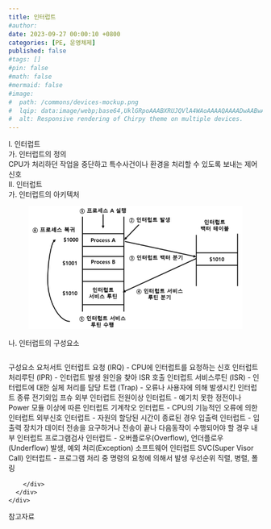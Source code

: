 ```yaml
---
title: 인터럽트
#author: 
date: 2023-09-27 00:00:10 +0800
categories: [PE, 운영체제]
published: false
#tags: []
#pin: false
#math: false
#mermaid: false
#image:
#  path: /commons/devices-mockup.png
#  lqip: data:image/webp;base64,UklGRpoAAABXRUJQVlA4WAoAAAAQAAAADwAABwAAQUxQSDIAAAARL0AmbZurmr57yyIiqE8oiG0bejIYEQTgqiDA9vqnsUSI6H+oAERp2HZ65qP/VIAWAFZQOCBCAAAA8AEAnQEqEAAIAAVAfCWkAALp8sF8rgRgAP7o9FDvMCkMde9PK7euH5M1m6VWoDXf2FkP3BqV0ZYbO6NA/VFIAAAA
#  alt: Responsive rendering of Chirpy theme on multiple devices.
---
```


<div class="post-wrap">
  <div class="para">
    <div class="para-title">
      I. 인터럽트
    </div>
    <div class="para-cntnt">
      <div class="para">
        <div class="para-title">
          가. 인터럽트의 정의
        </div>
        <div class="para-cntnt">
            CPU가 처리하던 작업을 중단하고 특수사건이나 환경을 처리할 수 있도록 보내는 제어신호
        </div>
      </div>
    </div>
  </div>
  
  <div class="para">
    <div class="para-title">
      II. 인터럽트
    </div>
    <div class="para-cntnt">
      <div class="para">
        <div class="para-title">
          가. 인터럽트의 아키텍처
        </div>
        <div class="para-cntnt">
          <figure class="post-figure">
            <img src="/assets/img/posts/인터럽트.png" alt="인터럽트">
<!--            <figcaption>Source: Unveiling the Metaverse: Exploring Emerging Trends, Multifaceted Perspectives, and Future Challenges</figcaption>-->
          </figure>
        </div>
      </div>
      <div class="para">
        <div class="para-title">
          나. 인터럽트의 구성요소
        </div>
        <div class="para-cntnt">
          <table class="post-table">
          </table>
          구성요소 요처서트
  인터럽트 요청 (IRQ) - CPU에 인터럽트를 요청하는 신호
  인터럽트 처리루틴 (IPR) - 인터럽트 발생 원인을 찾아 ISR 호출
  인터럽트 서비스루틴 (ISR) - 인터럽트에 대한 실체 처리를 담당
  트랩 (Trap) - 오류나 사용자에 의해 발생시킨 인터럽트
종류 전기외입 프슈
  외부 인터럽트
    전원이상 인터럽트 - 예기치 못한 정전이나 Power 모듈 이상에 따른 인터럽트
    기계착오 인터럽트 - CPU의 기능적인 오류에 의한 인터럽트
    외부신호 인터럽트 - 자원의 할당된 시간이 종료된 경우
    입출력 인터럽트 - 입출력 장치가 데이터 전송을 요구하거나 전송이 끝나 다음동작이 수행되어야 할 경우
  내부 인터럽트
    프로그램검사 인터럽트 - 오버플로우(Overflow), 언더플로우(Underflow) 발생, 예외 처리(Exception)
  소프트웨어 인터럽트
    SVC(Super Visor Call) 인터럽트 - 프로그램 처리 중 명령의 요청에 의해서 발생
우선순위
  직렬, 병렬, 폴링

        </div>
      </div>
    </div>
  </div>

  <div class="refr-wrap">
    <div class="refr-title">
        참고자료
    </div>
    <ol class="refr-list">
    <!--    <li>(나현식, 최대선) <a target="_blank" href="https://scienceon.kisti.re.kr/commons/util/originalView.do?cn=JAKO202225948430499&oCn=JAKO202225948430499&dbt=JAKO&journal=NJOU00291864">메타버스 보안 위협 요소 및 대응 방안 검토</a></li>-->
    <!--    <li>(M. Uddin, S. Manickam, H. Ullah, M. Obaidat and A. Dandoush) <a target="_blank" href="https://ieeexplore.ieee.org/abstract/document/10138386">Unveiling the Metaverse: Exploring Emerging Trends, Multifaceted Perspectives, and Future Challenges</a></li>-->
    </ol>
  </div>
</div>
